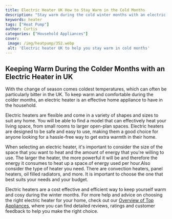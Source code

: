 ```yaml
---
title: Electric Heater UK How to Stay Warm in the Cold Months
description: "Stay warm during the cold winter months with an electric heater from UK Learn about the benefits of electric heating and how you can choose the best electric heater for you"
keywords: heater
tags: ["Heat Pump"]
author: Curtis
categories: ["Household Appliances"]
cover: 
 image: /img/heatpump/352.webp
 alt: 'Electric heater UK to help you stay warm in cold months'
---
```

## Keeping Warm During the Colder Months with an Electric Heater in UK

With the change of season comes coldest temperatures, which can often be particularly bitter in the UK. To keep warm and comfortable during the colder months, an electric heater is an effective home appliance to have in the household.

Electric heaters are flexible and come in a variety of shapes and sizes to suit any home. You will be able to find a model that can effectively heat your living space, from small rooms to larger open-plan spaces. Electric heaters are designed to be safe and easy to use, making them a good choice for anyone looking for a hassle-free way to get extra warmth in their home.

When selecting an electric heater, it's important to consider the size of the space that you want to heat and the amount of energy that you're willing to use. The larger the heater, the more powerful it will be and therefore the energy it consumes to heat up a space.of energy used per hour.Also consider the type of heater you need. There are convection heaters, panel heaters, oil filled radiators, and more. It is important to choose the one that best suits your needs and your budget.

Electric heaters are a cost effective and efficient way to keep yourself warm and cosy during the winter months. For more help and advice on choosing the right electric heater for your home, check out our [Overview of Top Appliances](./pages/appliance-overview), where you can find detailed reviews, ratings and customer feedback to help you make the right choice.
